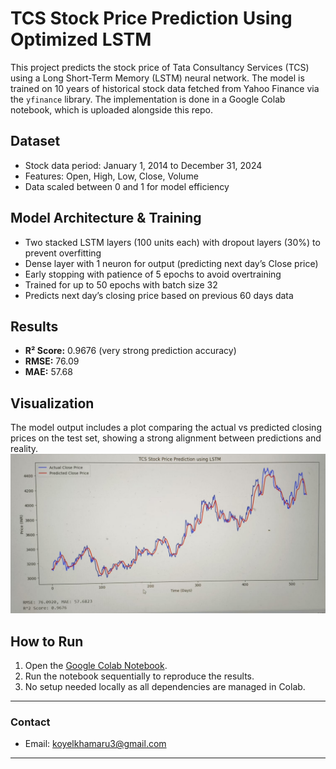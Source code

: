 # TCS Stock Price Prediction Using Optimized LSTM

This project predicts the stock price of Tata Consultancy Services (TCS) using a Long Short-Term Memory (LSTM) neural network. The model is trained on 10 years of historical stock data fetched from Yahoo Finance via the `yfinance` library. The implementation is done in a Google Colab notebook, which is uploaded alongside this repo.

## Dataset

- Stock data period: January 1, 2014 to December 31, 2024  
- Features: Open, High, Low, Close, Volume  
- Data scaled between 0 and 1 for model efficiency  

## Model Architecture & Training

- Two stacked LSTM layers (100 units each) with dropout layers (30%) to prevent overfitting  
- Dense layer with 1 neuron for output (predicting next day’s Close price)  
- Early stopping with patience of 5 epochs to avoid overtraining  
- Trained for up to 50 epochs with batch size 32  
- Predicts next day’s closing price based on previous 60 days data  

## Results

- **R² Score:** 0.9676 (very strong prediction accuracy)  
- **RMSE:** 76.09  
- **MAE:** 57.68

## Visualization

The model output includes a plot comparing the actual vs predicted closing prices on the test set, showing a strong alignment between predictions and reality.
![Actual vs Predicted Close Price](./stock-market-plot.jpg)
## How to Run

1. Open the [Google Colab Notebook](YOUR_COLAB_NOTEBOOK_LINK_HERE).  
2. Run the notebook sequentially to reproduce the results.  
3. No setup needed locally as all dependencies are managed in Colab.

---

### Contact

- Email: koyelkhamaru3@gmail.com

---
